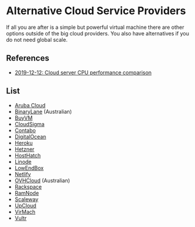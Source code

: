 # Alternative Cloud Service Providers

If all you are after is a simple but powerful virtual machine there are other options outside of the big cloud providers.
You also have alternatives if you do not need global scale.

## References

* [2019-12-12: Cloud server CPU performance comparison](https://jan.rychter.com/enblog/cloud-server-cpu-performance-comparison-2019-12-12)

## List

* [Aruba Cloud](https://www.arubacloud.com/)
* [BinaryLane](https://www.binarylane.com.au/) (Australian)
* [BuyVM](https://buyvm.net/)
* [CloudSigma](https://www.cloudsigma.com/)
* [Contabo](https://contabo.com/)
* [DigitalOcean](https://www.digitalocean.com/)
* [Heroku](https://www.heroku.com/)
* [Hetzner](https://www.hetzner.com/)
* [HostHatch](https://hosthatch.com/)
* [Linode](https://www.linode.com/)
* [LowEndBox](https://lowendbox.com/)
* [Netlify](https://www.netlify.com/)
* [OVHCloud](https://www.ovh.com.au/) (Australian)
* [Rackspace](https://www.rackspace.com/)
* [RamNode](https://www.ramnode.com/)
* [Scaleway](https://www.scaleway.com/en/)
* [UpCloud](https://upcloud.com/)
* [VirMach](https://virmach.com/)
* [Vultr](https://www.vultr.com/)


